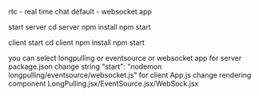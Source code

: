 rtc - real time chat
default - websocket app

start server
    cd server
    npm install
    npm start

client start
    cd client
    npm install
    npm start

you can select longpulling or eventsource or websocket app
    for server
        package.json
        change string
        "start": "nodemon longpulling/eventsource/websocket.js"
    for client
        App.js
        change rendering component
        LongPulling.jsx/EventSource.jsx/WebSock.jsx